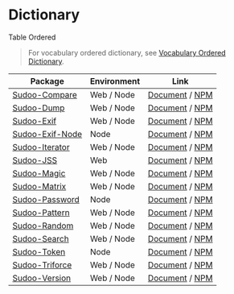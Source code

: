 # Dictionary

Table Ordered

> For vocabulary ordered dictionary, see [Vocabulary Ordered Dictionary](./vocabulary).

| Package                                                    | Environment | Link                                                                               |
| ---------------------------------------------------------- | ----------- | ---------------------------------------------------------------------------------- |
| [Sudoo-Compare](//github.com/SudoDotDog/Sudoo-Compare)     | Web / Node  | [Document](//compare.sudo.dog) / [NPM](//www.npmjs.com/package/@sudoo/compare)     |
| [Sudoo-Dump](//github.com/SudoDotDog/Sudoo-Dump)           | Web / Node  | [Document](//dump.sudo.dog) / [NPM](//www.npmjs.com/package/@sudoo/dump)           |
| [Sudoo-Exif](//github.com/SudoDotDog/Sudoo-Exif)           | Web / Node  | [Document](//exif.sudo.dog) / [NPM](//www.npmjs.com/package/@sudoo/exif)           |
| [Sudoo-Exif-Node](//github.com/SudoDotDog/Sudoo-Exif-Node) | Node        | [Document](//exif-node.sudo.dog) / [NPM](//www.npmjs.com/package/@sudoo/exif-node) |
| [Sudoo-Iterator](//github.com/SudoDotDog/Sudoo-Iterator)   | Web / Node  | [Document](//iterator.sudo.dog) / [NPM](//www.npmjs.com/package/@sudoo/iterator)   |
| [Sudoo-JSS](//github.com/SudoDotDog/Sudoo-JSS)             | Web         | [Document](//jss.sudo.dog) / [NPM](//www.npmjs.com/package/@sudoo/jss)             |
| [Sudoo-Magic](//github.com/SudoDotDog/Sudoo-Magic)         | Web / Node  | [Document](//magic.sudo.dog) / [NPM](//www.npmjs.com/package/@sudoo/magic)         |
| [Sudoo-Matrix](//github.com/SudoDotDog/Sudoo-Matrix)       | Web / Node  | [Document](//matrix.sudo.dog) / [NPM](//www.npmjs.com/package/@sudoo/matrix)       |
| [Sudoo-Password](//github.com/SudoDotDog/Sudoo-Password)   | Node        | [Document](//password.sudo.dog) / [NPM](//www.npmjs.com/package/@sudoo/password)   |
| [Sudoo-Pattern](//github.com/SudoDotDog/Sudoo-Pattern)     | Web / Node  | [Document](//pattern.sudo.dog) / [NPM](//www.npmjs.com/package/@sudoo/pattern)     |
| [Sudoo-Random](//github.com/SudoDotDog/Sudoo-Random)       | Web / Node  | [Document](//random.sudo.dog) / [NPM](//www.npmjs.com/package/@sudoo/random)       |
| [Sudoo-Search](//github.com/SudoDotDog/Sudoo-Search)       | Web / Node  | [Document](//search.sudo.dog) / [NPM](//www.npmjs.com/package/@sudoo/search)       |
| [Sudoo-Token](//github.com/SudoDotDog/Sudoo-Token)         | Node        | [Document](//token.sudo.dog) / [NPM](//www.npmjs.com/package/@sudoo/token)         |
| [Sudoo-Triforce](//github.com/SudoDotDog/Sudoo-Triforce)   | Web / Node  | [Document](//triforce.sudo.dog) / [NPM](//www.npmjs.com/package/@sudoo/triforce)   |
| [Sudoo-Version](//github.com/SudoDotDog/Sudoo-Version)     | Web / Node  | [Document](//version.sudo.dog) / [NPM](//www.npmjs.com/package/@sudoo/version)     |
